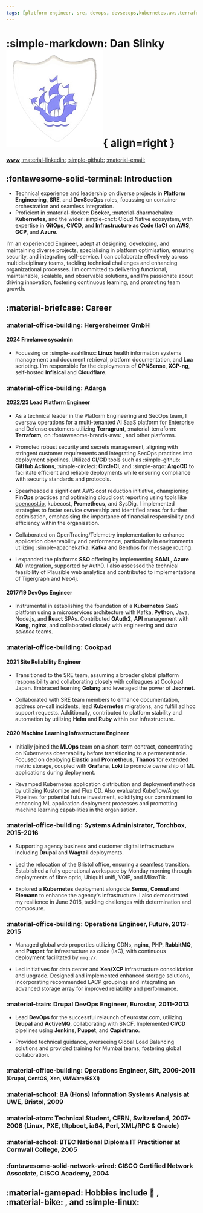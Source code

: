 ```yaml
---
tags: [platform engineer, sre, devops, devsecops,kubernetes,aws,terraform]
---
```

# :simple-markdown: Dan Slinky ![](../../favicon.png "Dan Slinky's Blue Peter badge"){ align=right }

[__www__](https://rtfm.danslinky.co.uk/resumes)  [:material-linkedin:](https://linkedin.com/in/danslinky "Visit Dan Slinky's LinkedIn profile")  [:simple-github:](https://github.com/danslinky "Visit Dan Slinky's GitHub profile")  [:material-email:](mailto:sysadmin@danslinky.co.uk "Email Dan Slinky")

## :fontawesome-solid-terminal: Introduction

- Technical experience and leadership on diverse projects in __Platform Engineering__, __SRE__, and __DevSecOps__ roles, focussing on container orchestration and seamless integration.
- Proficient in :material-docker: __Docker__, :material-dharmachakra: __Kubernetes__, and the wider :simple-cncf: Cloud Native ecosystem, with expertise in __GitOps__, __CI/CD__, and __Infrastructure as Code (IaC)__ on __AWS__, __GCP__, and __Azure__.

I’m an experienced Engineer, adept at designing, developing, and maintaining diverse projects, specialising in platform optimisation, ensuring security, and integrating self-service. I can collaborate effectively across multidisciplinary
teams, tackling technical challenges and enhancing organizational processes. I’m committed to delivering functional,
maintainable, scalable, and observable solutions, and I’m passionate about driving innovation, fostering continuous
learning, and promoting team growth.

## :material-briefcase: Career

### :material-office-building: Hergersheimer GmbH

#### 2024 Freelance sysadmin

- Focussing on :simple-asahilinux: __Linux__ health information systems management and document retrieval, platform documentation, and __Lua__ scripting. I'm responsible for the deployments of __OPNSense__, __XCP-ng__, self-hosted __Infisical__ and __Cloudflare__.

### :material-office-building: Adarga

#### 2022/23 Lead Platform Engineer

- As a technical leader in the Platform Engineering and SecOps team, I oversaw operations for a multi-tenanted AI SaaS platform for Enterprise and Defense customers utilizing __Terragrunt__, :material-terraform: __Terraform__,  on :fontawesome-brands-aws: , and other platforms.

- Promoted robust security and secrets management, aligning with stringent customer requirements and integrating SecOps practices into deployment pipelines. Utilized __CI/CD__ tools such as :simple-github: __GitHub Actions__, :simple-circleci: __CircleCI__, and :simple-argo: __ArgoCD__ to facilitate efficient and reliable deployments while ensuring compliance with security standards and protocols.

- Spearheaded a significant AWS cost reduction initiative, championing __FinOps__ practices and optimizing cloud cost reporting using tools like [opencost.io](https://www.opencost.io/ "OpenCost.io"), kubecost, __Prometheus__, and SysDig. I implemented strategies to foster service ownership and identified areas for further optimisation, emphasising the importance of financial responsibility and efficiency within the organisation.

- Collaborated on OpenTracing/Telemetry implementation to enhance application observability and performance, particularly in environments utilizing :simple-apachekafka: __Kafka__ and Benthos for message routing.

- I expanded the platforms __SSO__ offering by implementing __SAML__, __Azure AD__ integration, supported by Auth0. I also assessed the technical feasibility of Plausible web analytics and contributed to implementations of Tigergraph and Neo4j.

<!-- - I also oversaw recruitment into the team, conducting interviews, promoting team planning, before transitioning responsibilities to a permanent Engineering Manager and recruitment team. -->

#### 2017/19 DevOps Engineer

- Instrumental in establishing the foundation of a __Kubernetes__ SaaS platform using a microservices architecture with Kafka, __Python__, Java, Node.js, and __React__ SPAs. Contributed __OAuth2__, __API__ management with __Kong__, __nginx__, and collaborated closely with engineering and _data science_ teams.

<!-- - Moreover, I managed onboarding processes utilizing Apple MDM, fleet DM, __osquery__, and Munki, overseeing app packaging and deployment, while also deploying and maintaining the Atlassian stack, including __Jira__, Confluence, and Bamboo. -->

### :material-office-building: Cookpad

#### 2021 Site Reliability Engineer

- Transitioned to the SRE team, assuming a broader global platform responsibility and collaborating closely with colleagues at Cookpad Japan. Embraced learning __Golang__ and leveraged the power of __Jsonnet__.

- Collaborated with SRE team members to enhance documentation, address on-call incidents, lead __Kubernetes__ migrations, and fulfill ad hoc support requests. Additionally, contributed to platform stability and automation by utilizing __Helm__ and __Ruby__ within our infrastructure.

#### 2020 Machine Learning Infrastructure Engineer

- Initially joined the __MLOps__ team on a short-term contract, concentrating on Kubernetes observability before transitioning to a permanent role. Focused on deploying __Elastic__ and __Prometheus__, __Thanos__ for extended metric storage, coupled with __Grafana__, __Loki__ to promote ownership of ML applications during deployment.

- Revamped Kubernetes application distribution and deployment methods by utilizing Kustomize and Flux CD. Also evaluated Kubeflow/Argo Pipelines for potential future investment, solidifying our commitment to enhancing ML application deployment processes and promotting machine learning capabilities in the organisation.

### :material-office-building: Systems Administrator, Torchbox, 2015-2016

- Supporting agency business and customer digital infrastructure including __Drupal__ and __Wagtail__ deployments.

- Led the relocation of the Bristol office, ensuring a seamless transition. Established a fully operational workspace by Monday morning through deployments of fibre optic, Ubiquiti unifi, VOIP, and MikroTik.

- Explored a __Kubernetes__ deployment alongside __Sensu__, __Consul__ and __Riemann__ to enhance the agency's infrastructure. I also demonstrated my resilience in June 2016, tackling challenges with determination and composure.

### :material-office-building:  Operations Engineer, Future, 2013-2015

- Managed global web properties utilizing CDNs, __nginx__, PHP, __RabbitMQ__, and __Puppet__ for infrastructure as code (IaC), with continuous deployment facilitated by `rmq://`.

- Led initiatives for data center and __Xen/XCP__ infrastructure consolidation and upgrade. Designed and implemented enhanced storage solutions, incorporating recommended LACP groupings and integrating an advanced storage array for improved reliability and performance.

### :material-train: Drupal DevOps Engineer, Eurostar, 2011-2013

- Lead __DevOps__ for the successful relaunch of eurostar.com, utilizing __Drupal__ and __ActiveMQ__, collaborating with SNCF. Implemented __CI/CD__ pipelines using __Jenkins__, __Puppet__, and __Capistrano__.

- Provided technical guidance, overseeing Global Load Balancing solutions and provided training for Mumbai teams, fostering global collaboration.

<!-- ### :material-office-building: DevOps Engineer, Capgemini, 2011-2013
- Rackspace, Royal Mail, Burberry, Michael Page, HMRC -->

### :material-office-building: Operations Engineer, Sift, 2009-2011 <span><small>(Drupal, CentOS, Xen, VMWare/ESXi)</small></span>

### :material-school: BA (Hons) Information Systems Analysis at UWE, Bristol, 2009
### :material-atom: Technical Student, CERN, Switzerland, 2007-2008 (Linux, PXE, tftpboot, ia64, Perl, XML/RPC & Oracle)
### :material-school: BTEC National Diploma IT Practitioner at Cornwall College, 2005
### :fontawesome-solid-network-wired: CISCO Certified Network Associate, CISCO Academy, 2004
## :material-gamepad: Hobbies include :pizza: , :material-bike: , and :simple-linux: 